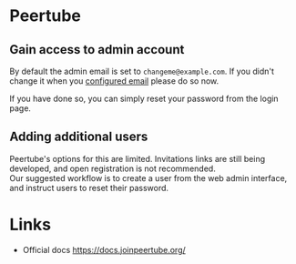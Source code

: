 # Peertube

## Gain access to admin account

By default the admin email is set to `changeme@example.com`. If you didn't change it when you [configured email](/conf/peertube/README.md#email) please do so now.

If you have done so, you can simply reset your password from the login page.

## Adding additional users

Peertube's options for this are limited. Invitations links are still being developed, and open registration is not recommended.  
Our suggested workflow is to create a user from the web admin interface, and instruct users to reset their password.

# Links

* Official docs https://docs.joinpeertube.org/
